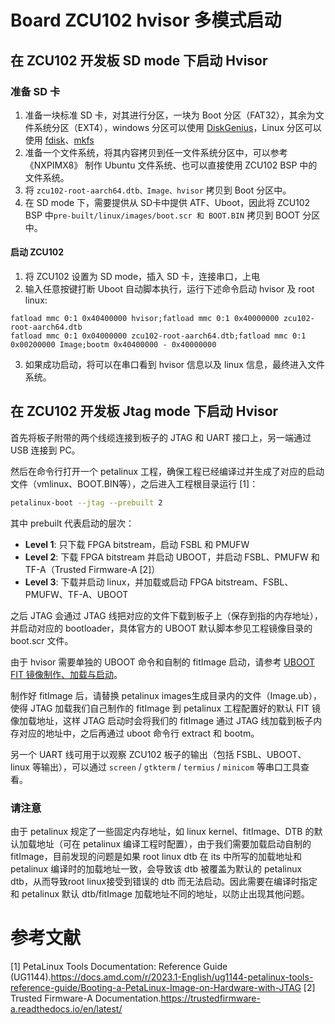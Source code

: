 # Board ZCU102 hvisor 多模式启动
## 在 ZCU102 开发板 SD mode 下启动 Hvisor 
### 准备 SD 卡
1. 准备一块标准 SD 卡，对其进行分区，一块为 Boot 分区（FAT32），其余为文件系统分区（EXT4），windows 分区可以使用 [DiskGenius](https://www.diskgenius.cn/download.php)，Linux 分区可以使用 [fdisk](https://www.cnblogs.com/renshengdezheli/p/13941563.html)、[mkfs](https://blog.csdn.net/linkedin_35878439/article/details/82020925)
2. 准备一个文件系统，将其内容拷贝到任一文件系统分区中，可以参考 《NXPIMX8》 制作 Ubuntu 文件系统、也可以直接使用 ZCU102 BSP 中的文件系统。
3. 将 ```zcu102-root-aarch64.dtb、Image、hvisor``` 拷贝到 Boot 分区中。
4. 在 SD mode 下，需要提供从 SD卡中提供 ATF、Uboot，因此将 ZCU102 BSP 中```pre-built/linux/images/boot.scr 和 BOOT.BIN``` 拷贝到 BOOT 分区中。
#### 启动 ZCU102
1. 将 ZCU102 设置为 SD mode，插入 SD 卡，连接串口，上电
2. 输入任意按键打断 Uboot 自动脚本执行，运行下述命令启动 hvisor 及 root linux: 
```
fatload mmc 0:1 0x40400000 hvisor;fatload mmc 0:1 0x40000000 zcu102-root-aarch64.dtb
fatload mmc 0:1 0x04000000 zcu102-root-aarch64.dtb;fatload mmc 0:1 0x00200000 Image;bootm 0x40400000 - 0x40000000
```
3. 如果成功启动，将可以在串口看到 hvisor 信息以及 linux 信息，最终进入文件系统。

## 在 ZCU102 开发板 Jtag mode 下启动 Hvisor


首先将板子附带的两个线缆连接到板子的 JTAG 和 UART 接口上，另一端通过 USB 连接到 PC。

然后在命令行打开一个 petalinux 工程，确保工程已经编译过并生成了对应的启动文件（vmlinux、BOOT.BIN等），之后进入工程根目录运行 [1]：

```bash
petalinux-boot --jtag --prebuilt 2
```

其中 prebuilt 代表启动的层次：

- **Level 1**: 只下载 FPGA bitstream，启动 FSBL 和 PMUFW
- **Level 2**: 下载 FPGA bitstream 并启动 UBOOT，并启动 FSBL、PMUFW 和 TF-A（Trusted Firmware-A [2]）
- **Level 3**: 下载并启动 linux，并加载或启动 FPGA bitstream、FSBL、PMUFW、TF-A、UBOOT

之后 JTAG 会通过 JTAG 线把对应的文件下载到板子上（保存到指的内存地址），并启动对应的 bootloader，具体官方的 UBOOT 默认脚本参见工程镜像目录的 boot.scr 文件。

由于 hvisor 需要单独的 UBOOT 命令和自制的 fitImage 启动，请参考 [UBOOT FIT 镜像制作、加载与启动](../../chap02/subchap01/UbootFitImage-ZCU102.md)。

制作好 fitImage 后，请替换 petalinux images生成目录内的文件（Image.ub），使得 JTAG 加载我们自己制作的 fitImage 到 petalinux 工程配置好的默认 FIT 镜像加载地址，这样 JTAG 启动时会将我们的 fitImage 通过 JTAG 线加载到板子内存对应的地址中，之后再通过 uboot 命令行 extract 和 bootm。

另一个 UART 线可用于以观察 ZCU102 板子的输出（包括 FSBL、UBOOT、linux 等输出），可以通过 `screen` / `gtkterm` / `termius` / `minicom` 等串口工具查看。

<div class="warning">
    <h3>请注意</h3>
    <p> 由于 petalinux 规定了一些固定内存地址，如 linux kernel、fitImage、DTB 的默认加载地址（可在 petalinux 编译工程时配置），由于我们需要加载启动自制的 fitImage，目前发现的问题是如果 root linux dtb 在 its 中所写的加载地址和 petalinux 编译时的加载地址一致，会导致该 dtb 被覆盖为默认的 petalinux dtb，从而导致root linux接受到错误的 dtb 而无法启动。因此需要在编译时指定和 petalinux 默认 dtb/fitImage 加载地址不同的地址，以防止出现其他问题。
</div>

# 参考文献

[1] PetaLinux Tools Documentation: Reference Guide (UG1144).<https://docs.amd.com/r/2023.1-English/ug1144-petalinux-tools-reference-guide/Booting-a-PetaLinux-Image-on-Hardware-with-JTAG>
[2] Trusted Firmware-A Documentation.<https://trustedfirmware-a.readthedocs.io/en/latest/>